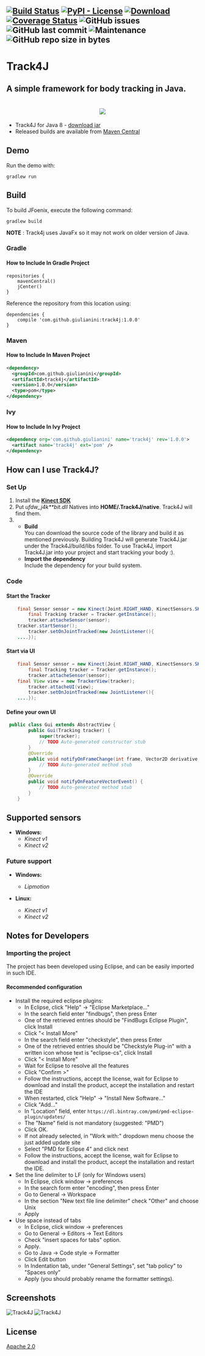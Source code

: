 [![Build Status](https://travis-ci.org/Giulianini/Track4J.svg?branch=master)](https://travis-ci.org/Giulianini/Track4J)
[![PyPI - License](https://img.shields.io/github/license/Giulianini/Track4J.svg)](https://github.com/Giulianini/Track4J/blob/master/LICENSE.txt)
 [![Download](https://api.bintray.com/packages/giulianini/maven/Track4J/images/download.svg) ](https://bintray.com/giulianini/maven/Track4J/_latestVersion)
 [![Coverage Status](https://coveralls.io/repos/github/Giulianini/Track4J/badge.svg?branch=master)](https://coveralls.io/github/Giulianini/Track4J?branch=master)
![GitHub issues](https://img.shields.io/github/issues/Giulianini/Track4J.svg)
![GitHub last commit](https://img.shields.io/github/last-commit/Giulianini/Track4J.svg)
![Maintenance](https://img.shields.io/maintenance/yes/2018.svg)
![GitHub repo size in bytes](https://img.shields.io/github/repo-size/Giulianini/Track4J.svg)
---
# Track4J
## A simple framework for body tracking in Java.

<h1 align="center">
    <img src="/pic/Track4J.png">
</h1>

* Track4J for Java 8 - [download jar](https://bintray.com/giulianini/maven/Track4J/0.0.1)
* Released builds are available from [Maven Central]()

## Demo
Run the demo with:

    gradlew run

## Build
To build JFoenix, execute the following command:

    gradlew build

**NOTE** : Track4j uses JavaFx so it may not work on older version of Java.

### Gradle
#### How to Include In Gradle Project
```
repositories {
    mavenCentral()
    jCenter()
}
```
Reference the repository from this location using:
```
dependencies {
    compile 'com.github.giulianini:track4j:1.0.0'
}
```

### Maven
#### How to Include In Maven Project
```xml
<dependency>
  <groupId>com.github.giulianini</groupId>
  <artifactId>track4j</artifactId>
  <version>1.0.0</version>
  <type>pom</type>
</dependency>
```

### Ivy
#### How to Include In Ivy Project
```xml
<dependency org='com.github.giulianini' name='track4j' rev='1.0.0'>
  <artifact name='track4j' ext='pom' />
</dependency>
```

## How can I use Track4J?
### Set Up
1. 	Install the [__Kinect SDK__ ](https://www.microsoft.com/en-us/download/confirmation.aspx?id=40278)
1. 	Put __ufdw_j4k_**bit.dll_ Natives into __HOME/.Track4J/native__. Track4J will find them.
1. 
	* **Build**  
	You can download the source code of the library and build it as mentioned previously. Building Track4J will generate Track4J.jar under the Track4J/build/libs folder. To use Track4J, import Track4J.jar into your project and start tracking your body :).
	* **Import the dependency**  
	Include the dependency for your build system.
 
### Code
#### Start the Tracker
```java
	final Sensor sensor = new Kinect(Joint.RIGHT_HAND, KinectSensors.SKELETON_ONLY, KinectVersion.KINECT1);
        final Tracking tracker = Tracker.getInstance();
        tracker.attacheSensor(sensor);
	tracker.startSensor();
        tracker.setOnJointTracked(new JointListener(){
	....});
```
#### Start via UI

```java
	final Sensor sensor = new Kinect(Joint.RIGHT_HAND, KinectSensors.SKELETON_ONLY, KinectVersion.KINECT1);
        final Tracking tracker = Tracker.getInstance();
        tracker.attacheSensor(sensor);
	final View view = new TrackerView(tracker);
        tracker.attacheUI(view);
        tracker.setOnJointTracked(new JointListener(){
	....});
```
#### Define your own UI

```java
 public class Gui extends AbstractView {
        public Gui(Tracking tracker) {
            super(tracker);
            // TODO Auto-generated constructor stub
        }
        @Override
        public void notifyOnFrameChange(int frame, Vector2D derivative, Vector2D path) {
            // TODO Auto-generated method stub   
        }
        @Override
        public void notifyOnFeatureVectorEvent() {
            // TODO Auto-generated method stub   
        }
    }
```


## Supported sensors

* **Windows:** 
	- _Kinect v1_
	- _Kinect v2_

### Future support

* **Windows:** 
	- _Lipmotion_
	
* **Linux:**
	- _Kinect v1_
	- _Kinect v2_
	


## Notes for Developers

### Importing the project
The project has been developed using Eclipse, and can be easily imported in such IDE.

#### Recommended configuration
* Install the required eclipse plugins:
  * In Eclipse, click "Help" -> "Eclipse Marketplace..."
  * In the search field enter "findbugs", then press Enter
  * One of the retrieved entries should be "FindBugs Eclipse Plugin", click Install
  * Click "< Install More"
  * In the search field enter "checkstyle", then press Enter
  * One of the retrieved entries should be "Checkstyle Plug-in" with a written icon whose text is "eclipse-cs", click Install
  * Click "< Install More"
  * Wait for Eclipse to resolve all the features
  * Click "Confirm >"
  * Follow the instructions, accept the license, wait for Eclipse to download and install the product, accept the installation and restart the IDE
  * When restarted, click "Help" -> "Install New Software..."
  * Click "Add..."
  * In "Location" field, enter `https://dl.bintray.com/pmd/pmd-eclipse-plugin/updates/`
  * The "Name" field is not mandatory (suggested: "PMD")
  * Click OK.
  * If not already selected, in "Work with:" dropdown menu choose the just added update site
  * Select "PMD for Eclipse 4" and click next
  * Follow the instructions, accept the license, wait for Eclipse to download and install the product, accept the installation and restart the IDE.
* Set the line delimiter to LF (only for Windows users)
  * In Eclipse, click window -> preferences
  * In the search form enter "encoding", then press Enter
  * Go to General -> Workspace
  * In the section "New text file line delimiter" check "Other" and choose Unix
  * Apply
* Use space instead of tabs
  * In Eclipse, click window -> preferences
  * Go to General -> Editors -> Text Editors
  * Check "insert spaces for tabs" option.
  * Apply.
  * Go to Java -> Code style -> Formatter
  * Click Edit button
  * In Indentation tab, under "General Settings", set "tab policy" to "Spaces only"
  * Apply (you should probably rename the formatter settings).

## Screenshots
![Track4J](/pic/track4j.gif)
![Track4J](/pic/derivative.gif)

## License
[Apache 2.0](https://www.apache.org/licenses/LICENSE-2.0)
	
	
